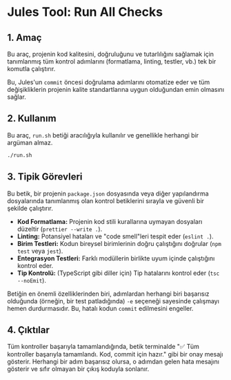 # Jules Tool: Run All Checks

## 1. Amaç

Bu araç, projenin kod kalitesini, doğruluğunu ve tutarlılığını sağlamak için tanımlanmış tüm kontrol adımlarını (formatlama, linting, testler, vb.) tek bir komutla çalıştırır.

Bu, Jules'un `commit` öncesi doğrulama adımlarını otomatize eder ve tüm değişikliklerin projenin kalite standartlarına uygun olduğundan emin olmasını sağlar.

## 2. Kullanım

Bu araç, `run.sh` betiği aracılığıyla kullanılır ve genellikle herhangi bir argüman almaz.

```bash
./run.sh
```

## 3. Tipik Görevleri

Bu betik, bir projenin `package.json` dosyasında veya diğer yapılandırma dosyalarında tanımlanmış olan kontrol betiklerini sırayla ve güvenli bir şekilde çalıştırır.

- **Kod Formatlama:** Projenin kod stili kurallarına uymayan dosyaları düzeltir (`prettier --write .`).
- **Linting:** Potansiyel hataları ve "code smell"leri tespit eder (`eslint .`).
- **Birim Testleri:** Kodun bireysel birimlerinin doğru çalıştığını doğrular (`npm test` veya `jest`).
- **Entegrasyon Testleri:** Farklı modüllerin birlikte uyum içinde çalıştığını kontrol eder.
- **Tip Kontrolü:** (TypeScript gibi diller için) Tip hatalarını kontrol eder (`tsc --noEmit`).

Betiğin en önemli özelliklerinden biri, adımlardan herhangi biri başarısız olduğunda (örneğin, bir test patladığında) `-e` seçeneği sayesinde çalışmayı hemen durdurmasıdır. Bu, hatalı kodun `commit` edilmesini engeller.

## 4. Çıktılar

Tüm kontroller başarıyla tamamlandığında, betik terminalde "✅ Tüm kontroller başarıyla tamamlandı. Kod, commit için hazır." gibi bir onay mesajı gösterir. Herhangi bir adım başarısız olursa, o adımdan gelen hata mesajını gösterir ve sıfır olmayan bir çıkış koduyla sonlanır.
